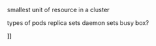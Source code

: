 smallest unit of resource in a cluster 




types of pods 
replica sets
daemon sets
busy box?




]]